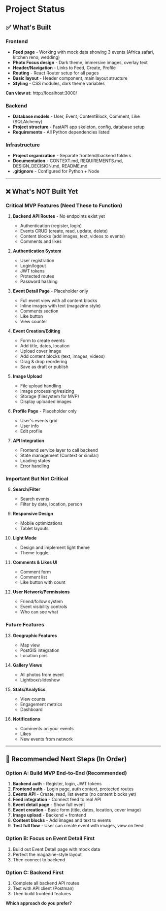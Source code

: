 # Project Status

## ✅ What's Built

### Frontend
- **Feed page** - Working with mock data showing 3 events (Africa safari, kitchen reno, wedding)
- **Photo Focus design** - Dark theme, immersive images, overlay text
- **Header/Navigation** - Links to Feed, Create, Profile
- **Routing** - React Router setup for all pages
- **Basic layout** - Header component, main layout structure
- **Styling** - CSS modules, dark theme variables

**Can view at:** http://localhost:3000/

### Backend
- **Database models** - User, Event, ContentBlock, Comment, Like (SQLAlchemy)
- **Project structure** - FastAPI app skeleton, config, database setup
- **Requirements** - All Python dependencies listed

### Infrastructure
- **Project organization** - Separate frontend/backend folders
- **Documentation** - CONTEXT.md, REQUIREMENTS.md, DESIGN_DECISION.md, README.md
- **.gitignore** - Configured for Python + Node

---

## ❌ What's NOT Built Yet

### Critical MVP Features (Need These to Function)

1. **Backend API Routes** - No endpoints exist yet
   - Authentication (register, login)
   - Events CRUD (create, read, update, delete)
   - Content blocks (add images, text, videos to events)
   - Comments and likes

2. **Authentication System**
   - User registration
   - Login/logout
   - JWT tokens
   - Protected routes
   - Password hashing

3. **Event Detail Page** - Placeholder only
   - Full event view with all content blocks
   - Inline images with text (magazine style)
   - Comments section
   - Like button
   - View counter

4. **Event Creation/Editing**
   - Form to create events
   - Add title, dates, location
   - Upload cover image
   - Add content blocks (text, images, videos)
   - Drag & drop reordering
   - Save as draft or publish

5. **Image Upload**
   - File upload handling
   - Image processing/resizing
   - Storage (filesystem for MVP)
   - Display uploaded images

6. **Profile Page** - Placeholder only
   - User's events grid
   - User info
   - Edit profile

7. **API Integration**
   - Frontend service layer to call backend
   - State management (Context or similar)
   - Loading states
   - Error handling

### Important But Not Critical

8. **Search/Filter**
   - Search events
   - Filter by date, location, person

9. **Responsive Design**
   - Mobile optimizations
   - Tablet layouts

10. **Light Mode**
    - Design and implement light theme
    - Theme toggle

11. **Comments & Likes UI**
    - Comment form
    - Comment list
    - Like button with count

12. **User Network/Permissions**
    - Friend/follow system
    - Event visibility controls
    - Who can see what

### Future Features

13. **Geographic Features**
    - Map view
    - PostGIS integration
    - Location pins

14. **Gallery Views**
    - All photos from event
    - Lightbox/slideshow

15. **Stats/Analytics**
    - View counts
    - Engagement metrics
    - Dashboard

16. **Notifications**
    - Comments on your events
    - Likes
    - New events from network

---

## 🎯 Recommended Next Steps (In Order)

### Option A: Build MVP End-to-End (Recommended)
1. **Backend auth** - Register, login, JWT tokens
2. **Frontend auth** - Login page, auth context, protected routes
3. **Events API** - Create, read, list events (no content blocks yet)
4. **Feed integration** - Connect feed to real API
5. **Event detail page** - Show full event
6. **Event creation** - Basic form (title, dates, location, cover image)
7. **Image upload** - Backend + frontend
8. **Content blocks** - Add images and text to events
9. **Test full flow** - User can create event with images, view on feed

### Option B: Focus on Event Detail First
1. Build out Event Detail page with mock data
2. Perfect the magazine-style layout
3. Then connect to backend

### Option C: Backend First
1. Complete all backend API routes
2. Test with API client (Postman)
3. Then build frontend features

**Which approach do you prefer?**